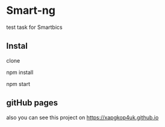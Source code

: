 # Smart-ng
test task for Smartbics

## Instal 

clone

npm install

npm start

## gitHub pages

also you can see this project on https://xapgkop4uk.github.io

